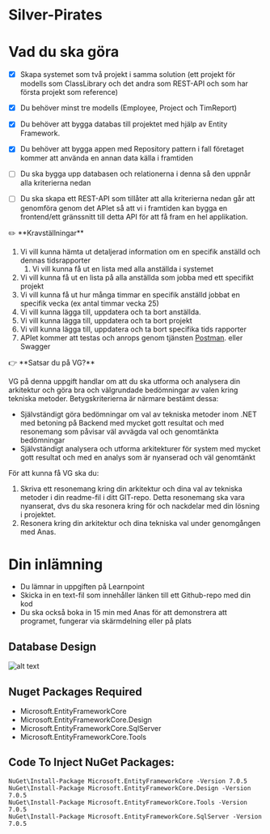# Silver-Pirates

# Vad du ska göra

- [x]  Skapa systemet som två projekt i samma solution
    (ett projekt för modells som ClassLibrary och det andra som REST-API och som har första projekt som reference)
    
- [x]  Du behöver minst tre modells (Employee, Project och TimReport)
- [x]  Du behöver att bygga databas till projektet med hjälp av Entity Framework.
- [x]  Du behöver att bygga appen med Repository pattern i fall företaget kommer att använda en annan data källa i framtiden
- [ ]  Du ska bygga upp databasen och relationerna i denna så den uppnår alla kriterierna nedan
- [ ]  Du ska skapa ett REST-API som tillåter att alla kriterierna nedan går att genomföra genom det APIet så att vi i framtiden kan bygga en frontend/ett gränssnitt till detta API för att få fram en hel applikation.

<aside>
✏️ **Kravställningar**

1. Vi vill kunna hämta ut detaljerad information om en specifik anställd och dennas tidsrapporter 
    1. Vi vill kunna få ut en lista med alla anställda i systemet 
2. Vi vill kunna få ut en lista på alla anställda som jobba med ett specifikt projekt
3. Vi vill kunna få ut hur många timmar en specifik anställd jobbat en specifik vecka (ex antal timmar vecka 25)
4. Vi vill kunna lägga till, uppdatera och ta bort anställda.
5. Vi vill kunna lägga till, uppdatera och ta bort projekt
6. Vi vill kunna lägga till, uppdatera och ta bort specifika tids rapporter
7. APIet kommer att testas och anrops genom tjänsten [Postman](https://www.postman.com/). eller Swagger
</aside>

<aside>
👉 **Satsar du på VG?**

VG på denna uppgift handlar om att du ska utforma och analysera din arkitektur och göra bra och välgrundade bedömningar av valen kring tekniska metoder. Betygskriterierna är närmare bestämt dessa:

- Självständigt göra bedömningar om val av tekniska metoder inom .NET med betoning på Backend med mycket gott resultat och med resonemang som påvisar väl avvägda val och genomtänkta bedömningar
- Självständigt analysera och utforma arkitekturer för system med mycket gott resultat och med en analys som är nyanserad och väl genomtänkt

För att kunna få VG ska du:

1. Skriva ett resonemang kring din arkitektur och dina val av tekniska metoder i din readme-fil i ditt GIT-repo. Detta resonemang ska vara nyanserat, dvs du ska resonera kring för och nackdelar med din lösning i projektet.
2. Resonera kring din arkitektur och dina tekniska val under genomgången med Anas.
</aside>

# Din inlämning

- Du lämnar in uppgiften på Learnpoint
- Skicka in en text-fil som innehåller länken till ett Github-repo med din kod
- Du ska också boka in 15 min med Anas för att demonstrera att programet, fungerar via skärmdelning eller på plats


## Database Design
![alt text](https://user-images.githubusercontent.com/113690228/236836776-7f4f39dc-77bc-4d21-8896-832ad0c80737.png)

## Nuget Packages Required
* Microsoft.EntityFrameworkCore
* Microsoft.EntityFrameworkCore.Design
* Microsoft.EntityFrameworkCore.SqlServer
* Microsoft.EntityFrameworkCore.Tools

## Code To Inject NuGet Packages: 
```
NuGet\Install-Package Microsoft.EntityFrameworkCore -Version 7.0.5 
NuGet\Install-Package Microsoft.EntityFrameworkCore.Design -Version 7.0.5 
NuGet\Install-Package Microsoft.EntityFrameworkCore.Tools -Version 7.0.5 
NuGet\Install-Package Microsoft.EntityFrameworkCore.SqlServer -Version 7.0.5
```

